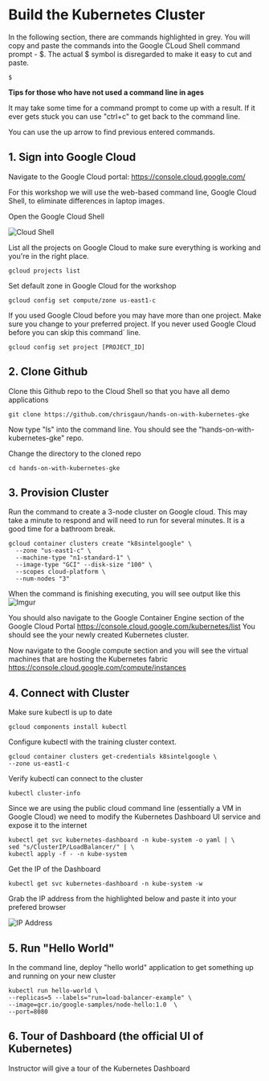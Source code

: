 # Build the Kubernetes Cluster
In the following section, there are commands highlighted in grey. You will copy and paste the commands into the Google CLoud Shell command prompt - $. The actual $ symbol is disregarded to make it easy to cut and paste. 
```
$
```
**Tips for those who have not used a command line in ages**

It may take some time for a command prompt to come up with a result. If it ever gets stuck you can use "ctrl+c" to get back to the command line. 

You can use the up arrow to find previous entered commands. 

## 1. Sign into Google Cloud

Navigate to the Google Cloud portal: https://console.cloud.google.com/ 

For this workshop we will use the web-based command line, Google Cloud Shell, to eliminate differences in laptop images. 

Open the Google Cloud Shell

![Cloud Shell](https://image.ibb.co/ccoxLF/cloudshell.png)

List all the projects on Google Cloud to make sure everything is working and you're in the right place. 
```
gcloud projects list
```
Set default zone in Google Cloud for the workshop
```
gcloud config set compute/zone us-east1-c
```
If you used Google Cloud before you may have more than one project. Make sure you change to your preferred project. If you never used Google Cloud before you can skip this command` line.
```
gcloud config set project [PROJECT_ID]
```
## 2. Clone Github

Clone this Github repo to the Cloud Shell so that you have all demo applications

```
git clone https://github.com/chrisgaun/hands-on-with-kubernetes-gke 
```

Now type "ls" into the command line. You should see the "hands-on-with-kubernetes-gke" repo. 

Change the directory to the cloned repo

```
cd hands-on-with-kubernetes-gke
```

## 3. Provision Cluster

Run the command to create a 3-node cluster on Google cloud. This may take a minute to respond and will need to run for several minutes. It is a good time for a bathroom break.  

```
gcloud container clusters create "k8sintelgoogle" \
  --zone "us-east1-c" \
  --machine-type "n1-standard-1" \
  --image-type "GCI" --disk-size "100" \
  --scopes cloud-platform \
  --num-nodes "3"
``` 
When the command is finishing executing, you will see output like this
![Imgur](http://i.imgur.com/zAMyyez.png)

You should also navigate to the Google Container Engine section of the Google Cloud Portal https://console.cloud.google.com/kubernetes/list You should see the your newly created Kubernetes cluster.

Now navigate to the Google compute section and you will see the virtual machines that are hosting the Kubernetes fabric https://console.cloud.google.com/compute/instances  

## 4. Connect with Cluster

Make sure kubectl is up to date

```
gcloud components install kubectl
```

Configure kubectl with the training cluster context. 

```
gcloud container clusters get-credentials k8sintelgoogle \
--zone us-east1-c 
```

Verify kubectl can connect to the cluster

```
kubectl cluster-info
```

Since we are using the public cloud command line (essentially a VM in Google Cloud) we need to modify the Kubernetes Dashboard UI service and expose it to the internet

```
kubectl get svc kubernetes-dashboard -n kube-system -o yaml | \
sed "s/ClusterIP/LoadBalancer/" | \
kubectl apply -f - -n kube-system
```
Get the IP of the Dashboard

```
kubectl get svc kubernetes-dashboard -n kube-system -w
```
Grab the IP address from the highlighted below and paste it into your prefered browser

![IP Address](http://i.imgur.com/i1hlPV2.png)

## 5. Run "Hello World"

In the command line, deploy "hello world" application to get something up and running on your new cluster

```
kubectl run hello-world \
--replicas=5 --labels="run=load-balancer-example" \
--image=gcr.io/google-samples/node-hello:1.0  \
--port=8080
```

## 6. Tour of Dashboard (the official UI of Kubernetes)

Instructor will give a tour of the Kubernetes Dashboard
